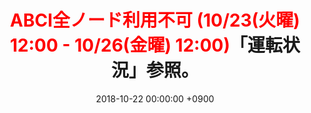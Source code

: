 ﻿---
layout: ja/event/post
title:  <span style="color:red">ABCI全ノード利用不可 (10/23(火曜) 12:00 - 10/26(金曜) 12:00)</span><span style="color:default">「運転状況」参照。</span>
date:   2018-10-22 00:00:00 +0900
showdate: 2018.10.23-26
lang: ja
headline: "1"
categories: "HEADLINE"

outurl: about_abci/info.html
---
